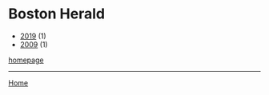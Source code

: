# Boston Herald

  * [2019](./boston-herald-2019.md) (1)
  * [2009](./boston-herald-2009.md) (1)

[homepage](https://www.bostonherald.com/)

----

[Home](../index.md)
